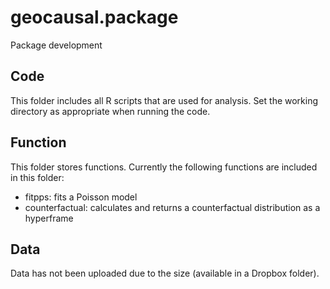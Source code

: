 # geocausal.package
Package development

## Code
This folder includes all R scripts that are used for analysis. Set the working directory as appropriate when running the code.

## Function
This folder stores functions. Currently the following functions are included in this folder:

- fitpps: fits a Poisson model
- counterfactual: calculates and returns a counterfactual distribution as a hyperframe

## Data
Data has not been uploaded due to the size (available in a Dropbox folder).